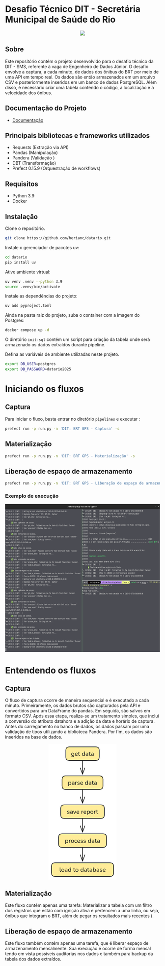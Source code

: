 # Desafio Técnico DIT - Secretária Municipal de Saúde do Rio
<div align='center'>
 <img src="https://github.com/herianc/dit-smt-rio/blob/main/images/header.png?raw=true">
</div>

## Sobre
Este repositório contém o projeto desenvolvido para o desafio técnico da DIT - SMS, referente à vaga de Engenheiro de Dados Júnior. O desafio envolve a captura, a cada minuto, de dados dos ônibus do BRT por meio de uma API em tempo real. Os dados são então armazenados em um arquivo CSV e posteriormente inseridos em um banco de dados PostgreSQL. Além disso, é necessário criar uma tabela contendo o código, a localização e a velocidade dos ônibus.

## Documentação do Projeto
- [Documentação](https://github.com/herianc/dit-smt-rio/wiki)

## Principais bibliotecas e frameworks utilizados

- Requests (Extração via API)
- Pandas  (Manipulação)
- Pandera (Validação )
- DBT (Transformação)
- Prefect 0.15.9 (Orquestração de workflows)
## Requisitos 
- Python 3.9
- Docker

## Instalação

Clone o repositório.
```bash
git clone https://github.com/herianc/datario.git
```

Instale o gerenciador de pacotes uv:

```bash
cd datario
pip install uv
```
Ative ambiente virtual:

```bash
uv venv .venv --python 3.9
source .venv/bin/activate
```
Instale as dependências do projeto:

```bash
uv add pyproject.toml
```

Ainda na pasta raiz do projeto, suba o container com a imagem do Postgres:

```bash
docker compose up -d
```

O diretório `init-sql` contém um script para criação da tabela onde será armazenado os dados extraídos durante pipeline.

Defina as variáveis de ambiente utilizadas neste projeto. 

```bash
export DB_USER=postgres
export DB_PASSWORD=datario2025
```

# Iniciando os fluxos
## Captura
Para iniciar o fluxo, basta entrar no diretório `pipelines` e executar :

```bash
prefect run -p run.py -n 'DIT: BRT GPS - Captura' -s
```

## Materialização

```bash
prefect run -p run.py -n 'DIT: BRT GPS - Materialização' -s
```

## Liberação de espaço de armazenamento
```bash
prefect run -p run.py -n 'DIT: BRT GPS - Liberação de espaço de armazenamento' -s
```

### Exemplo de execução

<div align=center>
 <img src="https://github.com/herianc/datario/blob/main/images/image.png?raw=true" width="800" height="480">
</div>

# Entendendo os fluxos

## Captura

O fluxo de captura ocorre de maneira sequencial e é executado a cada minuto. Primeiramente, os dados brutos são capturados pela API e convertidos para um DataFrame do pandas. Em seguida, são salvos em formato CSV. Após essa etapa, realiza-se um tratamento simples, que inclui a conversão do atributo datahora e a adição da data e horário de captura. Antes do carregamento no banco de dados, os dados passam por uma validação de tipos utilizando a biblioteca Pandera. Por fim, os dados são inseridos na base de dados.


<div align=center>
 <img src="https://github.com/herianc/datario/blob/main/images/mermaid_diagram.png?raw=true" width="222" height="440">
</div>


## Materialização

Este fluxo contém apenas uma tarefa: Materializar a tabela com um filtro dos registros que estão com ignição ativa e pertencem a uma linha, ou seja, ônibus que integram o BRT, além de pegar os resultados mais recentes (. 

## Liberação de espaço de armazenamento

Este fluxo também contém apenas uma tarefa, que é liberar espaço de armazenamento mensalmente. Sua execução é ocorre de forma mensal tendo em vista possíveis auditorias nos dados e também para backup da tabela dos dados extraídos.
